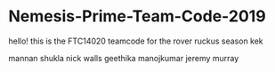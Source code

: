 # Nemesis-Prime-Team-Code-2019
hello! this is the FTC14020 teamcode for the rover ruckus season kek

mannan shukla
nick walls
geethika manojkumar
jeremy murray
